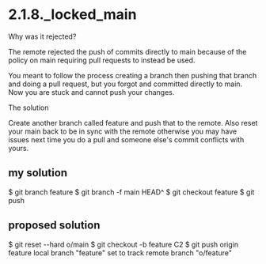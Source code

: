 # 2.1.8._locked_main

Why was it rejected?

The remote rejected the push of commits directly to main because of the policy on main requiring pull requests to instead be used.

You meant to follow the process creating a branch then pushing that branch and doing a pull request, but you forgot and committed directly to main. Now you are stuck and cannot push your changes.

The solution

Create another branch called feature and push that to the remote. Also reset your main back to be in sync with the remote otherwise you may have issues next time you do a pull and someone else's commit conflicts with yours.

## my solution

$ git branch feature
$ git branch -f main HEAD^
$ git checkout feature
$ git push

## proposed solution

$ git reset --hard o/main
$ git checkout -b feature C2
$ git push origin feature
    local branch "feature" set to track remote branch "o/feature"
